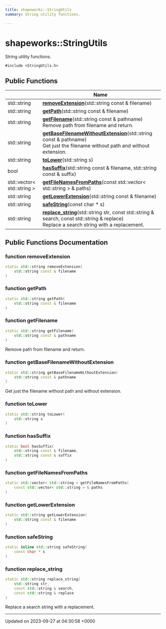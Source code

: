 ```yaml
---
title: shapeworks::StringUtils
summary: String utility functions. 

---
```


# shapeworks::StringUtils



String utility functions. 


`#include <StringUtils.h>`

## Public Functions

|                | Name           |
| -------------- | -------------- |
| std::string | **[removeExtension](../Classes/classshapeworks_1_1StringUtils.md#function-removeextension)**(std::string const & filename) |
| std::string | **[getPath](../Classes/classshapeworks_1_1StringUtils.md#function-getpath)**(std::string const & filename) |
| std::string | **[getFilename](../Classes/classshapeworks_1_1StringUtils.md#function-getfilename)**(std::string const & pathname)<br>Remove path from filename and return.  |
| std::string | **[getBaseFilenameWithoutExtension](../Classes/classshapeworks_1_1StringUtils.md#function-getbasefilenamewithoutextension)**(std::string const & pathname)<br>Get just the filename without path and without extension.  |
| std::string | **[toLower](../Classes/classshapeworks_1_1StringUtils.md#function-tolower)**(std::string s) |
| bool | **[hasSuffix](../Classes/classshapeworks_1_1StringUtils.md#function-hassuffix)**(std::string const & filename, std::string const & suffix) |
| std::vector< std::string > | **[getFileNamesFromPaths](../Classes/classshapeworks_1_1StringUtils.md#function-getfilenamesfrompaths)**(const std::vector< std::string > & paths) |
| std::string | **[getLowerExtension](../Classes/classshapeworks_1_1StringUtils.md#function-getlowerextension)**(std::string const & filename) |
| std::string | **[safeString](../Classes/classshapeworks_1_1StringUtils.md#function-safestring)**(const char * s) |
| std::string | **[replace_string](../Classes/classshapeworks_1_1StringUtils.md#function-replace-string)**(std::string str, const std::string & search, const std::string & replace)<br>Replace a search string with a replacement.  |

## Public Functions Documentation

### function removeExtension

```cpp
static std::string removeExtension(
    std::string const & filename
)
```


### function getPath

```cpp
static std::string getPath(
    std::string const & filename
)
```


### function getFilename

```cpp
static std::string getFilename(
    std::string const & pathname
)
```

Remove path from filename and return. 

### function getBaseFilenameWithoutExtension

```cpp
static std::string getBaseFilenameWithoutExtension(
    std::string const & pathname
)
```

Get just the filename without path and without extension. 

### function toLower

```cpp
static std::string toLower(
    std::string s
)
```


### function hasSuffix

```cpp
static bool hasSuffix(
    std::string const & filename,
    std::string const & suffix
)
```


### function getFileNamesFromPaths

```cpp
static std::vector< std::string > getFileNamesFromPaths(
    const std::vector< std::string > & paths
)
```


### function getLowerExtension

```cpp
static std::string getLowerExtension(
    std::string const & filename
)
```


### function safeString

```cpp
static inline std::string safeString(
    const char * s
)
```


### function replace_string

```cpp
static std::string replace_string(
    std::string str,
    const std::string & search,
    const std::string & replace
)
```

Replace a search string with a replacement. 

-------------------------------

Updated on 2023-09-27 at 04:30:58 +0000